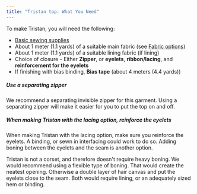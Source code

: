 ```yaml
---
title: "Tristan top: What You Need"
---
```


To make Tristan, you will need the following:

- [Basic sewing supplies](/docs/sewing/basic-sewing-supplies)
- About 1 meter (1.1 yards) of a suitable main fabric (see [Fabric options](/docs/designs/tristan/fabric))
- About 1 meter (1.1 yards) of a suitable lining fabric (if lining)
- Choice of closure - Either **Zipper**, or **eyelets**, **ribbon/lacing**, and **reinforcement for the eyelets**
- If finishing with bias binding, **Bias tape** (about 4 meters (4.4 yards))

<Tip>

##### Use a separating zipper

We recommend a separating invisible zipper for this garment. Using a separating zipper will make it easier for you to put the top on and off.

##### When making Tristan with the lacing option, reinforce the eyelets

When making Tristan with the lacing option, make sure you reinforce the eyelets. A binding, or sewn in interfacing could work to do so. Adding boning between the eyelets and the seam is another option.

Tristan is not a corset, and therefore doesn't require heavy boning. We would recommend using a flexible type of boning. That would create the neatest opening. Otherwise a double layer of hair canvas and put the eyelets close to the seam. Both would require lining, or an adequately sized hem or binding.

</Tip>


